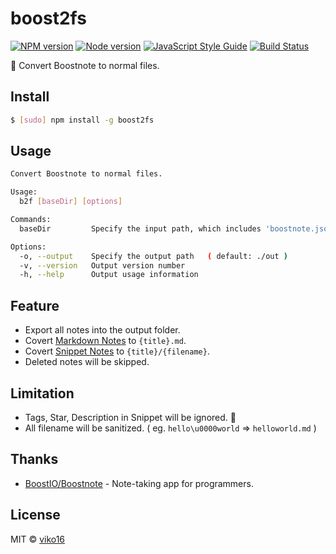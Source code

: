 # boost2fs

[![NPM version](https://img.shields.io/npm/v/boost2fs.svg?style=flat)](https://npmjs.org/package/boost2fs)
[![Node version](https://img.shields.io/node/v/boost2fs.svg?style=flat)](https://github.com/viko16/boost2fs)
[![JavaScript Style Guide](https://img.shields.io/badge/code%20style-standard-brightgreen.svg?style=flat)](http://standardjs.com/)
[![Build Status](https://travis-ci.org/viko16/boost2fs.svg?branch=master)](https://travis-ci.org/viko16/boost2fs)

🚀 Convert Boostnote to normal files.


## Install

``` bash
$ [sudo] npm install -g boost2fs
```

## Usage

```bash
Convert Boostnote to normal files.

Usage:
  b2f [baseDir] [options]

Commands:
  baseDir         Specify the input path, which includes 'boostnote.json' ( default: `process.cwd()` )

Options:
  -o, --output    Specify the output path   ( default: ./out )
  -v, --version   Output version number
  -h, --help      Output usage information
```

## Feature

- Export all notes into the output folder.
- Covert <u>Markdown Notes</u> to `{title}.md`.
- Covert <u>Snippet Notes</u> to `{title}/{filename}`.
- Deleted notes will be skipped.

## Limitation

- Tags, Star, Description in Snippet will be ignored. 🙈
- All filename will be sanitized. ( eg. `hello\u0000world` => `helloworld.md` )

## Thanks
- [BoostIO/Boostnote](https://github.com/BoostIO/Boostnote) - Note-taking app for programmers.

## License
MIT © [viko16](https://github.com/viko16)
